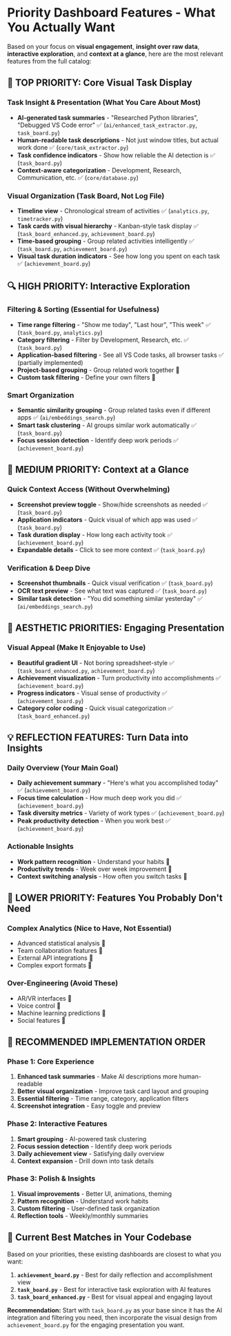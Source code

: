 # Priority Dashboard Features - What You Actually Want

Based on your focus on **visual engagement**, **insight over raw data**, **interactive exploration**, and **context at a glance**, here are the most relevant features from the full catalog:

## 🎯 TOP PRIORITY: Core Visual Task Display

### Task Insight & Presentation (What You Care About Most)
- **AI-generated task summaries** - "Researched Python libraries", "Debugged VS Code error" ✅ (`ai/enhanced_task_extractor.py`, `task_board.py`)
- **Human-readable task descriptions** - Not just window titles, but actual work done ✅ (`core/task_extractor.py`)
- **Task confidence indicators** - Show how reliable the AI detection is ✅ (`task_board.py`)
- **Context-aware categorization** - Development, Research, Communication, etc. ✅ (`core/database.py`)

### Visual Organization (Task Board, Not Log File)
- **Timeline view** - Chronological stream of activities ✅ (`analytics.py`, `timetracker.py`)
- **Task cards with visual hierarchy** - Kanban-style task display ✅ (`task_board_enhanced.py`, `achievement_board.py`)
- **Time-based grouping** - Group related activities intelligently ✅ (`task_board.py`, `achievement_board.py`)
- **Visual task duration indicators** - See how long you spent on each task ✅ (`achievement_board.py`)

## 🔍 HIGH PRIORITY: Interactive Exploration

### Filtering & Sorting (Essential for Usefulness)
- **Time range filtering** - "Show me today", "Last hour", "This week" ✅ (`task_board.py`, `analytics.py`)
- **Category filtering** - Filter by Development, Research, etc. ✅ (`task_board.py`)
- **Application-based filtering** - See all VS Code tasks, all browser tasks ✅ (partially implemented)
- **Project-based grouping** - Group related work together 🔮
- **Custom task filtering** - Define your own filters 🔮

### Smart Organization
- **Semantic similarity grouping** - Group related tasks even if different apps ✅ (`ai/embeddings_search.py`)
- **Smart task clustering** - AI groups similar work automatically ✅ (`task_board.py`)
- **Focus session detection** - Identify deep work periods ✅ (`achievement_board.py`)

## 📱 MEDIUM PRIORITY: Context at a Glance

### Quick Context Access (Without Overwhelming)
- **Screenshot preview toggle** - Show/hide screenshots as needed ✅ (`task_board.py`)
- **Application indicators** - Quick visual of which app was used ✅ (`task_board.py`)
- **Task duration display** - How long each activity took ✅ (`achievement_board.py`)
- **Expandable details** - Click to see more context ✅ (`task_board.py`)

### Verification & Deep Dive
- **Screenshot thumbnails** - Quick visual verification ✅ (`task_board.py`)
- **OCR text preview** - See what text was captured ✅ (`task_board.py`)
- **Similar task detection** - "You did something similar yesterday" ✅ (`ai/embeddings_search.py`)

## 🎨 AESTHETIC PRIORITIES: Engaging Presentation

### Visual Appeal (Make It Enjoyable to Use)
- **Beautiful gradient UI** - Not boring spreadsheet-style ✅ (`task_board_enhanced.py`, `achievement_board.py`)
- **Achievement visualization** - Turn productivity into accomplishments ✅ (`achievement_board.py`)
- **Progress indicators** - Visual sense of productivity ✅ (`achievement_board.py`)
- **Category color coding** - Quick visual categorization ✅ (`task_board_enhanced.py`)

## 💡 REFLECTION FEATURES: Turn Data into Insights

### Daily Overview (Your Main Goal)
- **Daily achievement summary** - "Here's what you accomplished today" ✅ (`achievement_board.py`)
- **Focus time calculation** - How much deep work you did ✅ (`achievement_board.py`)
- **Task diversity metrics** - Variety of work types ✅ (`achievement_board.py`)
- **Peak productivity detection** - When you work best ✅ (`achievement_board.py`)

### Actionable Insights
- **Work pattern recognition** - Understand your habits 🔮
- **Productivity trends** - Week over week improvement 🔮
- **Context switching analysis** - How often you switch tasks 🔮

## 🚫 LOWER PRIORITY: Features You Probably Don't Need

### Complex Analytics (Nice to Have, Not Essential)
- Advanced statistical analysis 🔮
- Team collaboration features 🔮
- External API integrations 🔮
- Complex export formats 🔮

### Over-Engineering (Avoid These)
- AR/VR interfaces 🔮
- Voice control 🔮
- Machine learning predictions 🔮
- Social features 🔮

## 🎯 RECOMMENDED IMPLEMENTATION ORDER

### Phase 1: Core Experience
1. **Enhanced task summaries** - Make AI descriptions more human-readable
2. **Better visual organization** - Improve task card layout and grouping
3. **Essential filtering** - Time range, category, application filters
4. **Screenshot integration** - Easy toggle and preview

### Phase 2: Interactive Features
1. **Smart grouping** - AI-powered task clustering
2. **Focus session detection** - Identify deep work periods
3. **Daily achievement view** - Satisfying daily overview
4. **Context expansion** - Drill down into task details

### Phase 3: Polish & Insights
1. **Visual improvements** - Better UI, animations, theming
2. **Pattern recognition** - Understand work habits
3. **Custom filtering** - User-defined task organization
4. **Reflection tools** - Weekly/monthly summaries

## 🎪 Current Best Matches in Your Codebase

Based on your priorities, these existing dashboards are closest to what you want:

1. **`achievement_board.py`** - Best for daily reflection and accomplishment view
2. **`task_board.py`** - Best for interactive task exploration with AI features
3. **`task_board_enhanced.py`** - Best for visual appeal and engaging layout

**Recommendation:** Start with `task_board.py` as your base since it has the AI integration and filtering you need, then incorporate the visual design from `achievement_board.py` for the engaging presentation you want.